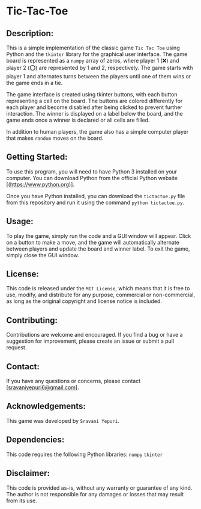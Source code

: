 # Tic-Tac-Toe

## Description:
This is a simple implementation of the classic game `Tic Tac Toe` using Python and the `tkinter` library for the graphical user interface. The game board is represented as a `numpy` array of zeros, where player 1 (❌) and player 2 (⭕) are represented by 1 and 2, respectively. The game starts with player 1 and alternates turns between the players until one of them wins or the game ends in a tie.

The game interface is created using tkinter buttons, with each button representing a cell on the board. The buttons are colored differently for each player and become disabled after being clicked to prevent further interaction. The winner is displayed on a label below the board, and the game ends once a winner is declared or all cells are filled.

In addition to human players, the game also has a simple computer player that makes `random` moves on the board.

## Getting Started:
To use this program, you will need to have Python 3 installed on your computer. You can download Python from the official Python website [(https://www.python.org)].

Once you have Python installed, you can download the `tictactoe.py` file from this repository and run it using the command `python tictactoe.py`.

## Usage:
To play the game, simply run the code and a GUI window will appear. Click on a button to make a move, and the game will automatically alternate between players and update the board and winner label. To exit the game, simply close the GUI window.

## License:
This code is released under the `MIT License`, which means that it is free to use, modify, and distribute for any purpose, commercial or non-commercial, as long as the original copyright and license notice is included.

## Contributing:
Contributions are welcome and encouraged. If you find a bug or have a suggestion for improvement, please create an issue or submit a pull request.

## Contact:
If you have any questions or concerns, please contact [sravaniyepuri6@gmail.com].

## Acknowledgements:
This game was developed by `Sravani Yepuri`.

## Dependencies:
This code requires the following Python libraries:
`numpy`
`tkinter`

## Disclaimer:
This code is provided as-is, without any warranty or guarantee of any kind. The author is not responsible for any damages or losses that may result from its use.
